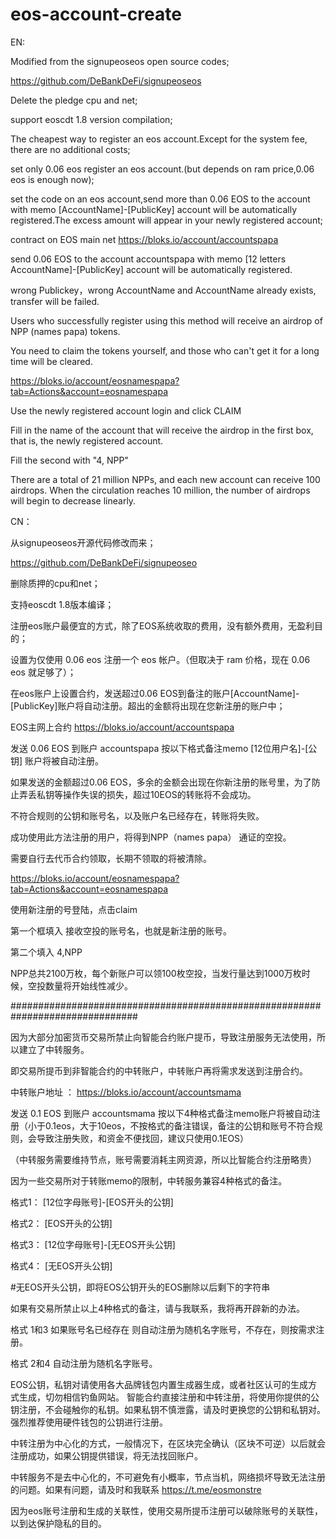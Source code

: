 # eos-account-create

EN:

Modified from the signupeoseos open source codes;

https://github.com/DeBankDeFi/signupeoseos

Delete the pledge cpu and net;

support eoscdt 1.8 version compilation;

The cheapest way to register an eos account.Except for the system fee, there are no additional costs;

set only 0.06 eos register an eos account.(but depends on ram price,0.06 eos is enough now);

set the code on an eos account,send more than 0.06 EOS to the account with memo [AccountName]-[PublicKey] account will be automatically registered.The excess amount will appear in your newly registered account;

contract on EOS main net https://bloks.io/account/accountspapa

send  0.06 EOS to the account accountspapa with memo [12 letters AccountName]-[PublicKey] account will be automatically registered.

wrong Publickey，wrong AccountName and AccountName already exists, transfer will be failed.

Users who successfully register using this method will receive an airdrop of NPP (names papa) tokens.

You need to claim the tokens yourself, and those who can't get it for a long time will be cleared.

https://bloks.io/account/eosnamespapa?tab=Actions&account=eosnamespapa

Use the newly registered account login and click CLAIM

Fill in the name of the account that will receive the airdrop in the first box, that is, the newly registered account.

Fill the second with  "4, NPP"

There are a total of 21 million NPPs, and each new account can receive 100 airdrops. When the circulation reaches 10 million, the number of airdrops will begin to decrease linearly.

CN：

从signupeoseos开源代码修改而来；

https://github.com/DeBankDeFi/signupeoseo

删除质押的cpu和net；

支持eoscdt 1.8版本编译；

注册eos账户最便宜的方式，除了EOS系统收取的费用，没有额外费用，无盈利目的；

设置为仅使用 0.06 eos 注册一个 eos 帐户。（但取决于 ram 价格，现在 0.06 eos 就足够了）；

在eos账户上设置合约，发送超过0.06 EOS到备注的账户[AccountName]-[PublicKey]账户将自动注册。超出的金额将出现在您新注册的账户中；

EOS主网上合约 https://bloks.io/account/accountspapa

发送 0.06 EOS 到账户 accountspapa 按以下格式备注memo [12位用户名]-[公钥] 账户将被自动注册。

如果发送的金额超过0.06 EOS，多余的金额会出现在你新注册的账号里，为了防止弄丢私钥等操作失误的损失，超过10EOS的转账将不会成功。

不符合规则的公钥和账号名，以及账户名已经存在，转账将失败。

成功使用此方法注册的用户，将得到NPP（names papa） 通证的空投。

需要自行去代币合约领取，长期不领取的将被清除。

https://bloks.io/account/eosnamespapa?tab=Actions&account=eosnamespapa

使用新注册的号登陆，点击claim

第一个框填入  接收空投的账号名，也就是新注册的账号。

第二个填入    4,NPP

NPP总共2100万枚，每个新账户可以领100枚空投，当发行量达到1000万枚时候，空投数量将开始线性减少。

###############################################################################

因为大部分加密货币交易所禁止向智能合约账户提币，导致注册服务无法使用，所以建立了中转服务。

即交易所提币到非智能合约的中转账户，中转账户再将需求发送到注册合约。

中转账户地址 ： https://bloks.io/account/accountsmama

发送 0.1 EOS 到账户 accountsmama 按以下4种格式备注memo账户将被自动注册（小于0.1eos，大于10eos，不按格式的备注错误，备注的公钥和账号不符合规则，会导致注册失败，和资金不便找回，建议只使用0.1EOS）

（中转服务需要维持节点，账号需要消耗主网资源，所以比智能合约注册略贵）

因为一些交易所对于转账memo的限制，中转服务兼容4种格式的备注。

格式1： [12位字母账号]-[EOS开头的公钥] 

格式2： [EOS开头的公钥]

格式3： [12位字母账号]-[无EOS开头公钥]           

格式4： [无EOS开头公钥]                      

#无EOS开头公钥，即将EOS公钥开头的EOS删除以后剩下的字符串

如果有交易所禁止以上4种格式的备注，请与我联系，我将再开辟新的办法。

格式 1和3  如果账号名已经存在 则自动注册为随机名字账号，不存在，则按需求注册。

格式 2和4  自动注册为随机名字账号。

EOS公钥，私钥对请使用各大品牌钱包内置生成器生成，或者社区认可的生成方式生成，切勿相信钓鱼网站。 智能合约直接注册和中转注册，将使用你提供的公钥注册，不会碰触你的私钥。如果私钥不慎泄露，请及时更换您的公钥和私钥对。强烈推荐使用硬件钱包的公钥进行注册。

中转注册为中心化的方式，一般情况下，在区块完全确认（区块不可逆）以后就会注册成功，如果公钥提供错误，将无法找回账户。

中转服务不是去中心化的，不可避免有小概率，节点当机，网络损坏导致无法注册的问题。如果有问题，请及时和我联系 https://t.me/eosmonstre

因为eos账号注册和生成的关联性，使用交易所提币注册可以破除账号的关联性，以到达保护隐私的目的。

